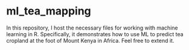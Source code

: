 # ml_tea_mapping

In this repository, I host the necessary files for working with machine learning in R. Specifically, it demonstrates how to use ML to predict tea cropland at the foot of Mount Kenya in Africa. Feel free to extend it.
